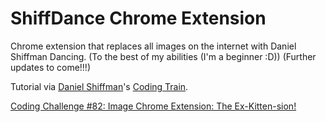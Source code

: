 # ShiffDance Chrome Extension

Chrome extension that replaces all images on the internet with Daniel Shiffman Dancing.
(To the best of my abilities (I'm a beginner :D)) (Further updates to come!!!)

Tutorial via [Daniel Shiffman](http://shiffman.net/)'s [Coding Train](https://www.youtube.com/playlist?list=PLRqwX-V7Uu6bL9VOMT65ahNEri9uqLWfS). 

[Coding Challenge #82: Image Chrome Extension: The Ex-Kitten-sion!](https://www.youtube.com/watch?v=8zMMOdI5SOk)
